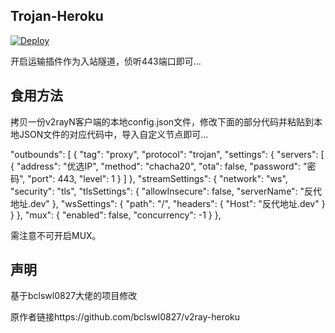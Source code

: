 ## Trojan-Heroku

[![Deploy](https://www.herokucdn.com/deploy/button.png)](https://dashboard.heroku.com/new?template=https://github.com/TrojanOlx/Trojan-Heroku)

开启运输插件作为入站隧道，侦听443端口即可...

## 食用方法

拷贝一份v2rayN客户端的本地config.json文件，修改下面的部分代码并粘贴到本地JSON文件的对应代码中，导入自定义节点即可...

  "outbounds": [
    {
      "tag": "proxy",
      "protocol": "trojan",
      "settings": {
        "servers": [
          {
            "address": "优选IP",
            "method": "chacha20",
            "ota": false,
            "password": "密码",
            "port": 443,
            "level": 1
          }
        ]
      },
      "streamSettings": {
        "network": "ws",
        "security": "tls",
        "tlsSettings": {
          "allowInsecure": false,
          "serverName": "反代地址.dev"
        },
        "wsSettings": {
          "path": "/",
          "headers": {
            "Host": "反代地址.dev"
          }
        }
      },
      "mux": {
        "enabled": false,
        "concurrency": -1
      }
    },

需注意不可开启MUX。

## 声明

基于bclswl0827大佬的项目修改

原作者链接https://github.com/bclswl0827/v2ray-heroku
